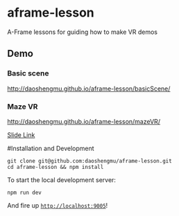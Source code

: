 # aframe-lesson
A-Frame lessons for guiding how to make VR demos

## Demo
### Basic scene
http://daoshengmu.github.io/aframe-lesson/basicScene/

### Maze VR
http://daoshengmu.github.io/aframe-lesson/mazeVR/

[Slide Link](http://www.slideshare.net/ellisonmu/maze-vr)

#Installation and Development

	git clone git@github.com:daoshengmu/aframe-lesson.git
	cd aframe-lesson && npm install

To start the local development server:

	npm run dev

And fire up [`http://localhost:9005`](http://localhost:9005)!